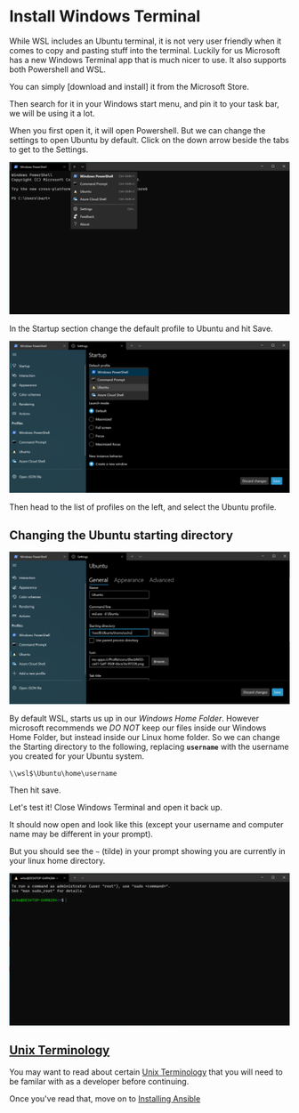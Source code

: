 # Install Windows Terminal

While WSL includes an Ubuntu terminal, it is not very user friendly when it comes to copy and pasting stuff into the terminal.  Luckily for us Microsoft has a new Windows Terminal app that is much nicer to use. It also supports both Powershell and WSL.

You can simply [download and install] it from the Microsoft Store.

Then search for it in your Windows start menu, and pin it to your task bar, we
will be using it a lot.

When you first open it, it will open Powershell. But we can change the settings
to open Ubuntu by default. Click on the down arrow beside the tabs to get to the
Settings.

![Windows-Terminal-Settings-Menu](images/Windows-Terminal-Settings-Menu.png)

In the Startup section change the default profile to Ubuntu and hit Save.

![Windows-Terminal-Default-Profile](images/Windows-Terminal-Default-Profile.png)

Then head to the list of profiles on the left, and select the Ubuntu profile.

## Changing the Ubuntu starting directory

![Windows-Terminal-Ubuntu-Starting-Directory](images/Windows-Terminal-Ubuntu-Starting-Directory.png)

By default WSL, starts us up in our *Windows Home Folder*. However microsoft recommends we *DO NOT* keep our files inside our Windows Home Folder, but instead
inside our Linux home folder.  So we can change the Starting directory to the following, replacing **`username`** with the username you created for your Ubuntu system.

```text
\\wsl$\Ubuntu\home\username
```

Then hit save.

Let's test it! Close Windows Terminal and open it back up.

It should now open and look like this (except your username and computer name may be different in your prompt).

But you should see the `~` (tilde) in your prompt showing you are currently in your linux home directory.

![Ubuntu-Windows-Terminal](images/Ubuntu-Windows-Terminal.png)

## [Unix Terminology]

You may want to read about certain [Unix Terminology] that you will need to be familar with as a developer before continuing.

Once you've read that, move on to [Installing Ansible]

[Installing Ansible]:ansible-setup.md
[Unix Terminology]:resources/unix-terminology.md
